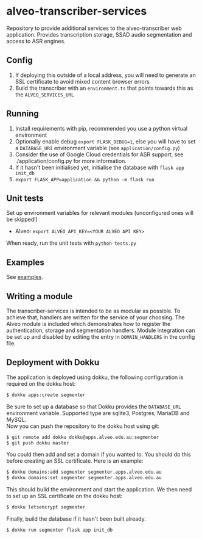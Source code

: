 # alveo-transcriber-services
Repository to provide additional services to the alveo-transcriber web application. Provides transcription storage, SSAD audio segmentation and access to ASR engines.

## Config
1. If deploying this outside of a local address, you will need to generate an SSL certificate to avoid mixed content browser errors
2. Build the transcriber with an `environment.ts` that points towards this as the `ALVEO_SERVICES_URL` 

## Running
1. Install requirements with pip, recommended you use a python virtual environment
2. Optionally enable debug `export FLASK_DEBUG=1`, else you will have to set a `DATABASE_URI` environment variable (see `application/config.py`)
3. Consider the use of Google Cloud credentials for ASR support, see ./application/config.py for more information.
3. If it hasn't been initialised yet, initialise the database with `flask app init_db`
4. `export FLASK_APP=application && python -m flask run`

## Unit tests
Set up environment variables for relevant modules (unconfigured ones will be skipped!)
- Alveo: `export ALVEO_API_KEY=<YOUR ALVEO API KEY>`
   
When ready, run the unit tests with `python tests.py`

## Examples
See [examples](docs/examples/).

## Writing a module
The transcriber-services is intended to be as modular as possible. To achieve that, handlers are written for the service of your choosing. The Alveo module is included which demonstrates how to register the authentication, storage and segmentation handlers. Module integration can be set up and disabled by editing the entry in `DOMAIN_HANDLERS` in the config file. 

## Deployment with Dokku
The application is deployed using dokku, the following configuration is required on the dokku host:

```bash
$ dokku apps:create segmenter
```
Be sure to set up a database so that Dokku provides the `DATABASE_URL` environment variable. Supported type are sqlite3, Postgres, MariaDB and MySQL.    
Now you can push the repository to the dokku host using git:
```bash
$ git remote add dokku dokku@apps.alveo.edu.au:segmenter
$ git push dokku master
```
You could then add and set a domain if you wanted to. You should do this before creating an SSL certificate. Here is an example:
```bash
$ dokku domains:add segmenter segmenter.apps.alveo.edu.au
$ dokku domains:set segmenter segmenter.apps.alveo.edu.au
```
This should build the environment and start the application. We then need to set up an SSL certificate
on the dokku host:
```bash
$ dokku letsencrypt segmenter
```
Finally, build the database if it hasn't been built already.
```bash
$ dokku run segmenter flask app init_db
```
